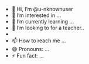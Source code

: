 - 👋 Hi, I’m @u-nknownuser
- 👀 I’m interested in ...
- 🌱 I’m currently learning ...
- 💞️ I’m looking to for a teacher..
- 
- 📫 How to reach me ...
- 😄 Pronouns: ...
- ⚡ Fun fact: ...

<!---
u-nknownuser/u-nknownuser is a ✨ special ✨ repository because its `README.md` (this file) appears on your GitHub profile.
You can click the Preview link to take a look at your changes.
--->
